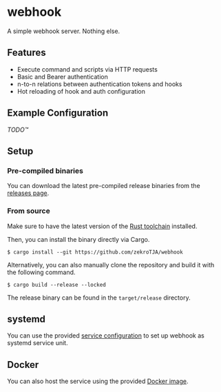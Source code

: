 # webhook

A simple webhook server. Nothing else.

## Features

- Execute command and scripts via HTTP requests
- Basic and Bearer authentication
- n-to-n relations between authentication tokens and hooks
- Hot reloading of hook and auth configuration 

## Example Configuration

*TODO™*

## Setup

### Pre-compiled binaries

You can download the latest pre-compiled release binaries from the [releases page](https://github.com/zekroTJA/webhook/releases).

### From source

Make sure to have the latest version of the [Rust toolchain](https://www.rust-lang.org/tools/install) installed.

Then, you can install the binary directly via Cargo.

```
$ cargo install --git https://github.com/zekroTJA/webhook
```

Alternatively, you can also manually clone the repository and build it with the following command.

```
$ cargo build --release --locked
```

The release binary can be found in the `target/release` directory.

## systemd

You can use the provided [service configuration](systemd/webhook.service) to set up webhook as systemd service unit.

## Docker

You can also host the service using the provided [Docker image](https://github.com/zekroTJA/webhook/pkgs/container/webhook).